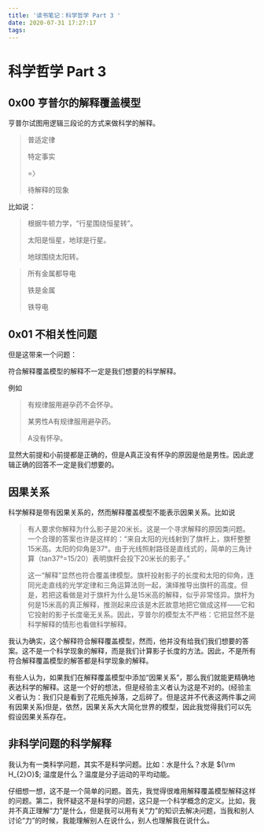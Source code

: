 ```yaml
---
title: '读书笔记：科学哲学 Part 3 '
date: 2020-07-31 17:27:17
tags:
---
```


# 科学哲学 Part 3

## 0x00 亨普尔的解释覆盖模型

亨普尔试图用逻辑三段论的方式来做科学的解释。

> 普适定律
>
> 特定事实
>
> =〉
>
> 待解释的现象

比如说：

> 根据牛顿力学，“行星围绕恒星转”。
> 
> 太阳是恒星，地球是行星。
> 
> 地球围绕太阳转。


>  所有金属都导电
>
> 铁是金属
>
> 铁导电

## 0x01 不相关性问题

但是这带来一个问题：

符合解释覆盖模型的解释不一定是我们想要的科学解释。

例如

> 有规律服用避孕药不会怀孕。
> 
> 某男性A有规律服用避孕药。
> 
> A没有怀孕。

显然大前提和小前提都是正确的，但是A真正没有怀孕的原因是他是男性。因此逻辑正确的回答不一定是我们想要的。

## 因果关系

科学解释是带有因果关系的，然而解释覆盖模型不能表示因果关系。比如说

> 有人要求你解释为什么影子是20米长。这是一个寻求解释的原因类问题。一个合理的答案也许是这样的：“来自太阳的光线射到了旗杆上，旗杆整整15米高。太阳的仰角是37°。由于光线照射路径是直线式的，简单的三角计算（tan37°=15/20）表明旗杆会投下20米长的影子。”
>
> 这一“解释”显然也符合覆盖律模型。旗杆投射影子的长度和太阳的仰角，连同光走直线的光学定律和三角运算法则一起，演绎推导出旗杆的高度。但是，若把这看做是对于旗杆为什么是15米高的解释，似乎非常怪异。旗杆为何是15米高的真正解释，推测起来应该是木匠故意地把它做成这样——它和它投射的影子长度毫无关系。因此，亨普尔的模型太不严格：它把显然不是科学解释的情形也看做科学解释。

我认为确实，这个解释符合解释覆盖模型，然而，他并没有给我们我们想要的答案。这不是一个科学现象的解释，而是我们计算影子长度的方法。因此，不是所有符合解释覆盖模型的解答都是科学现象的解释。

有些人认为，如果我们在解释覆盖模型中添加“因果关系”，那么我们就能更精确地表达科学的解释。这是一个好的想法，但是经验主义者认为这是不对的。(经验主义者认为：我们只是看到了花瓶先掉落，之后碎了。但是这并不代表这两件事之间有因果关系)但是，依然，因果关系大大简化世界的模型，因此我觉得我们可以先假设因果关系存在。

## 非科学问题的科学解释

我认为有一类科学问题，其实不是科学问题。比如：水是什么？水是 ${\rm H_{2}O}$; 温度是什么？温度是分子运动的平均动能。

仔细想一想，这不是一个简单的问题。首先，我觉得很难用解释覆盖模型解释这样的问题。第二，我怀疑这不是科学的问题，这只是一个科学概念的定义。比如，我并不真正理解“力”是什么，但是我可以用有关“力”的知识去解决问题，当我和别人讨论“力”的时候，我能理解别人在说什么，别人也理解我在说什么。



